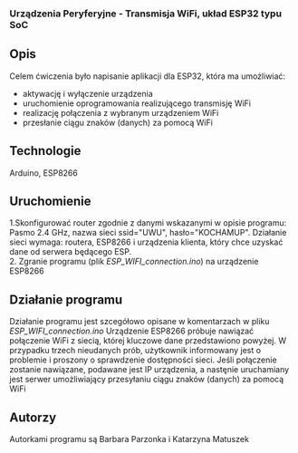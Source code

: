 ### Urządzenia Peryferyjne - Transmisja WiFi, układ ESP32 typu SoC
## Opis
Celem ćwiczenia było napisanie aplikacji dla ESP32, która ma umożliwiać:
* aktywację i wyłączenie urządzenia
* uruchomienie oprogramowania realizującego transmisję WiFi
* realizację połączenia z wybranym urządzeniem WiFi
* przesłanie ciągu znaków (danych) za pomocą WiFi
## Technologie
Arduino, ESP8266
## Uruchomienie
1.Skonfigurować router zgodnie z danymi wskazanymi w opisie programu:
Pasmo 2.4 GHz, nazwa sieci ssid="UWU", hasło="KOCHAMUP". Działanie sieci wymaga: routera, ESP8266 i urządzenia klienta, który chce uzyskać dane od serwera będącego ESP. <br>
2. Zgranie programu (plik _ESP_WIFI_connection.ino_) na urządzenie ESP8266
## Działanie programu
Działanie programu jest szcegółowo opisane w komentarzach w pliku _ESP_WIFI_connection.ino_ 
Urządzenie ESP8266 próbuje nawiązać połączenie WiFi z siecią, której kluczowe dane przedstawiono powyżej. W przypadku trzech nieudanych prób, użytkownik informowany jest o problemie i proszony o sprawdzenie dostępności sieci. 
Jeśli połączenie zostanie nawiązane, podawane jest IP urządzenia, a nastęnie uruchamiany jest serwer umożliwiający przesyłaniu ciągu znaków (danych) za pomocą WiFi
## Autorzy
Autorkami programu są Barbara Parzonka i Katarzyna Matuszek
